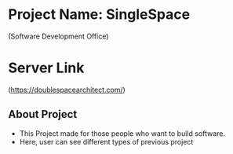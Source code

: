 # Project Name: SingleSpace
 (Software Development Office)

# Server Link
(https://doublespacearchitect.com/)

## About Project

- This Project made for those people who want to build software.
- Here, user can see different types of previous project
